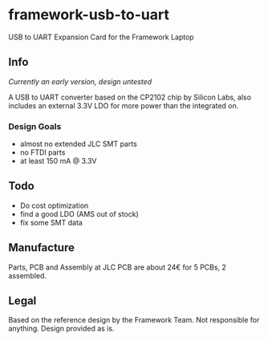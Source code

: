 # framework-usb-to-uart
USB to UART Expansion Card for the Framework Laptop

## Info
*Currently an early version, design untested*

A USB to UART converter based on the CP2102 chip by Silicon Labs, also includes an external 3.3V LDO for more power than the integrated on.

### Design Goals

 - almost no extended JLC SMT parts
 - no FTDI parts
 - at least 150 mA @ 3.3V

## Todo

- Do cost optimization
- find a good LDO (AMS out of stock)
- fix some SMT data

## Manufacture
Parts, PCB and Assembly at JLC PCB are about 24€ for 5 PCBs, 2 assembled.

## Legal
Based on the reference design by the Framework Team. Not responsible for anything. Design provided as is.
